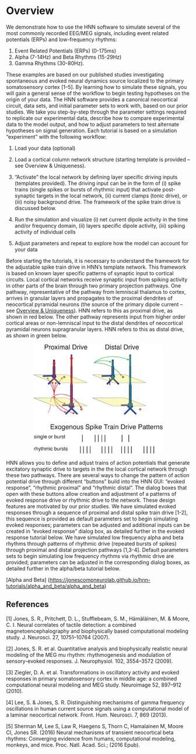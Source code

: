 # Overview
We demonstrate how to use the HNN software to simulate several of the most commonly recorded EEG/MEG signals, including event related potentials (ERPs) and low-frequency rhythms:

1. Event Related Potentials (ERPs) (0-175ms)
2. Alpha (7-14Hz) and Beta Rhythms (15-29Hz)
3. Gamma Rhythms (30-80Hz).


These examples are based on our published studies investigating spontaneous and evoked neural dynamics source localized to the primary somatosensory cortex [1–5]. By learning how to simulate these signals, you will gain a general sense of the workflow to begin testing hypotheses on the origin of your data. The HNN software provides a canonical neocortical circuit, data sets, and initial parameter sets to work with, based on our prior studies. We take you step-by-step through the parameter settings required to replicate our experimental data, describe how to compare experimental data to the model output, and how to adjust parameters to test alternate hypotheses on signal generation. Each tutorial is based on a simulation “experiment” with the following workflow:

1. Load your data (optional)

2. Load a cortical column network structure (starting template is provided – see Overview & Uniqueness).

3. “Activate” the local network by defining layer specific driving inputs (templates provided). The driving input can be in the form of (i) spike trains (single spikes or bursts of rhythmic input) that activate post-synaptic targets in the local network, (ii) current clamps (tonic drive), or (iii) noisy background drive. The framework of the spike train drive is discussed below.

4. Run the simulation and visualize (i) net current dipole activity in the time and/or frequency domain, (ii) layers specific dipole activity, (iii) spiking activity of individual cells

5. Adjust parameters and repeat to explore how the model can account for your data


Before starting the tutorials, it is necessary to understand the framework for the adjustable spike train drive in HNN’s template network. This framework is based on known layer specific patterns of synaptic input to cortical circuits. Local cortical networks receive synaptic input from spiking activity in other parts of the brain through two primary projection pathways. One pathway, representative of the pathway from lemniscal thalamus to cortex, arrives in granular layers and propagates to the proximal dendrites of neocortical pyramidal neurons (the source of the primary dipole current – see [Overview & Uniqueness](https://hnn.brown.edu/index.php/overview-uniqueness/)). HNN refers to this as proximal drive, as shown in red below. The other pathway represents input from higher order cortical areas or non-lemniscal input to the distal dendrites of neocortical pyramidal neurons supragranular layers. HNN refers to this as distal drive, as shown in green below.

<p align="center">
<img style="text-align: center" src="images/Proximal-distal-spike-drive.png" height="300" />
</p>

HNN allows you to define and adjust trains of action potentials that generate excitatory synaptic drive to targets in the the local cortical network through these two pathways. There are several ways to change the pattern of action potential drive through different “buttons” build into the HNN GUI: “evoked response”, “rhythmic proximal” and “rhythmic distal”. The dialog boxes that open with these buttons allow creation and adjustment of a patterns of evoked response drive or rhythmic drive to the network. These design features are motivated by our prior studies. We have simulated evoked responses through a sequence of proximal and distal spike train drive [1-2], this sequence is provided as default parameters set to begin simulating evoked responses; parameters can be adjusted and additional inputs can be created in “evoked response” dialog box, as detailed further in the evoked response tutorial below. We have simulated low frequency alpha and beta rhythms through patterns of rhythmic drive (repeated bursts of spikes) through proximal and distal projection pathways [1,3-4]. Default parameters sets to begin simulating low frequency rhythms via rhythmic drive are provided; parameters can be adjusted in the corresponding dialog boxes, as detailed further in the alpha/beta tutorial below.

[Alpha and Beta] (https://jonescompneurolab.github.io/hnn-tutorials/alpha_and_beta/alpha_and_beta)


## References
[1] Jones, S. R., Pritchett, D. L., Stufflebeam, S. M., Hämäläinen, M. & Moore, C. I. Neural correlates of tactile detection: a combined magnetoencephalography and biophysically based computational modeling study. J. Neurosci. 27, 10751–10764 (2007).

[2]    Jones, S. R. et al. Quantitative analysis and biophysically realistic neural modeling of the MEG mu rhythm: rhythmogenesis and modulation of sensory-evoked responses. J. Neurophysiol. 102, 3554–3572 (2009).

[3]    Ziegler, D. A. et al. Transformations in oscillatory activity and evoked responses in primary somatosensory cortex in middle age: a combined computational neural modeling and MEG study. Neuroimage 52, 897–912 (2010).

[4] Lee, S. & Jones, S. R. Distinguishing mechanisms of gamma frequency oscillations in human current source signals using a computational model of a laminar neocortical network. Front. Hum. Neurosci. 7, 869 (2013).

[5] Sherman M, Lee S, Law R, Haegens S, Thorn C, Hamalainen M, Moore CI, Jones SR. (2016) Neural mechanisms of transient neocortical beta rhythms: Converging evidence from humans, computational modeling, monkeys, and mice. Proc. Natl. Acad. Sci.; (2016 Epub).

